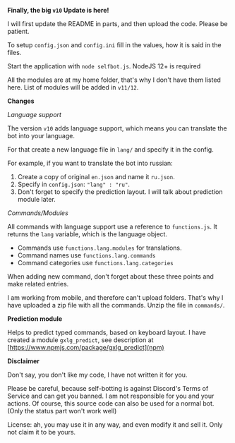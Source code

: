 **Finally, the big `v10` Update is here!**

I will first update the README in parts, and then upload the code.
Please be patient.

To setup `config.json` and `config.ini` fill in the values,
how it is said in the files.

Start the application with `node selfbot.js`.
NodeJS 12+ is required

All the modules are at my home folder,
that's why I don't have them listed here.
List of modules will be added in `v11/12`.


**Changes**

*Language support*

The version `v10` adds language support,
which means you can translate the bot into your language.

For that create a new language file in `lang/`
and specify it in the config.

For example, if you want to translate the bot into russian:

1) Create a copy of original `en.json` and name it `ru.json`.
2) Specify in `config.json`: `"lang" : "ru"`.
3) Don't forget to specify the prediction layout.
I will talk about prediction module later.

*Commands/Modules*

All commands with language support use a reference to `functions.js`.
It returns the `lang` variable, which is the language object.
* Commands use `functions.lang.modules` for translations.
* Command names use `functions.lang.commands`
* Command categories use `functions.lang.categories`

When adding new command, don't forget about these three points
and make related entries.

I am working from mobile, and therefore can't upload folders.
That's why I have uploaded a zip file with all the commands.
Unzip the file in `commands/`.

**Prediction module**

Helps to predict typed commands, based on keyboard layout.
I have created a module `gxlg_predict`,
see description at [https://www.npmjs.com/package/gxlg_predict](npm)

**Disclaimer**

Don't say, you don't like my code, I have not written it for you.

Please be careful, because self-botting is against Discord's Terms of Service and can get you banned.
I am not responsible for you and your actions.
Of course, this source code can also be used for a normal bot.
(Only the status part won't work well)

License: ah, you may use it in any way, and even modify it and sell it. Only not claim it to be yours.
